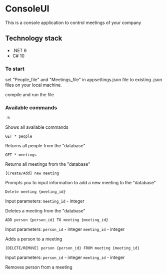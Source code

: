 # ConsoleUI
This is a console application to control meetings of your company
## Technology stack
- .NET 6
- C# 10
### To start 

set "People_file" and "Meetings_file" in appsettings.json file to existing .json files on your local machine.

compile and run the file

### Available commands

```http request
-h
```
Shows all available commands

```http request
GET * people
```
Returns all people from the "database"

```http request
GET * meetings
```
Returns all meetings from the "database"

```http request
[Create/Add] new meeting
```
Prompts you to input information to add a new meeting to the "database"

```http request
Delete meeting {meeting_id}
```
Input parameters:
`meeting_id` - integer

Deletes a meeting from the "database"


```http request
ADD person {person_id} TO meeting {meeting_id}
```
Input parameters:
`person_id` - integer
`meeting_id` - integer

Adds a person to a meeting

```http request
[DELETE/REMOVE] person {person_id} FROM meeting {meeting_id}
```
Input parameters:
`person_id` - integer
`meeting_id` - integer

Removes person from a meeting